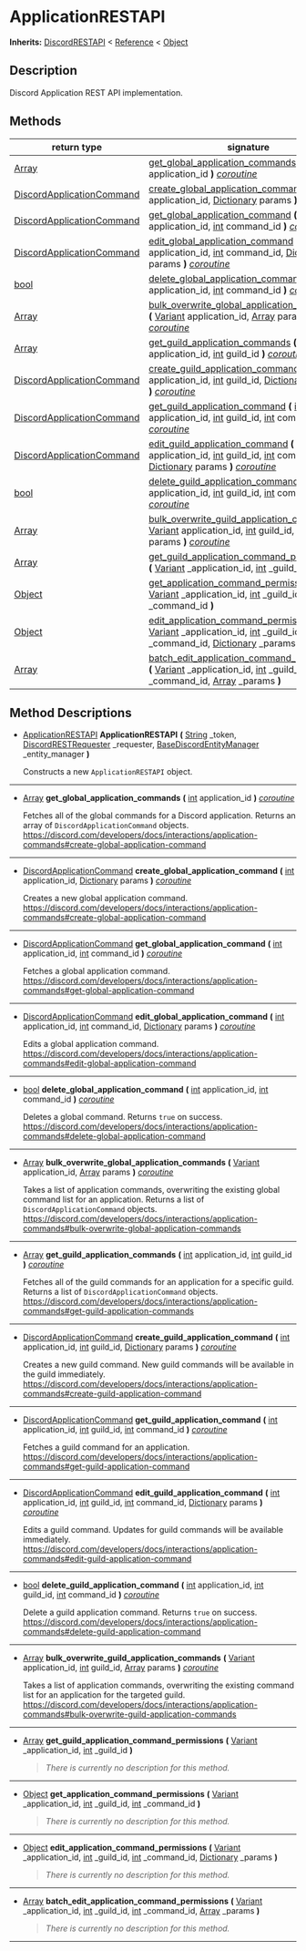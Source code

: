   
# ApplicationRESTAPI
  
**Inherits:** [DiscordRESTAPI](./class_discordrestapi.md) < [Reference](https://docs.godotengine.org/en/3.5/classes/class_reference.html) < [Object](https://docs.godotengine.org/en/3.5/classes/class_object.html)  
  
  
## Description
  
Discord Application REST API implementation.  
  
## Methods
  
| return type                                                             | signature                                                                                                                                                                                                                                                                                                                                                                                                                                                    |
|-------------------------------------------------------------------------|--------------------------------------------------------------------------------------------------------------------------------------------------------------------------------------------------------------------------------------------------------------------------------------------------------------------------------------------------------------------------------------------------------------------------------------------------------------|
| [Array](https://docs.godotengine.org/en/3.5/classes/class_array.html)   | [get\_global\_application\_commands](#method-get-global-application-commands) **(** [int](https://docs.godotengine.org/en/3.5/classes/class_int.html) application\_id **)** <u>_coroutine_</u>                                                                                                                                                                                                                                                               |
| [DiscordApplicationCommand](./class_discordapplicationcommand.md)       | [create\_global\_application\_command](#method-create-global-application-command) **(** [int](https://docs.godotengine.org/en/3.5/classes/class_int.html) application\_id, [Dictionary](https://docs.godotengine.org/en/3.5/classes/class_dictionary.html) params **)** <u>_coroutine_</u>                                                                                                                                                                   |
| [DiscordApplicationCommand](./class_discordapplicationcommand.md)       | [get\_global\_application\_command](#method-get-global-application-command) **(** [int](https://docs.godotengine.org/en/3.5/classes/class_int.html) application\_id, [int](https://docs.godotengine.org/en/3.5/classes/class_int.html) command\_id **)** <u>_coroutine_</u>                                                                                                                                                                                  |
| [DiscordApplicationCommand](./class_discordapplicationcommand.md)       | [edit\_global\_application\_command](#method-edit-global-application-command) **(** [int](https://docs.godotengine.org/en/3.5/classes/class_int.html) application\_id, [int](https://docs.godotengine.org/en/3.5/classes/class_int.html) command\_id, [Dictionary](https://docs.godotengine.org/en/3.5/classes/class_dictionary.html) params **)** <u>_coroutine_</u>                                                                                        |
| [bool](https://docs.godotengine.org/en/3.5/classes/class_bool.html)     | [delete\_global\_application\_command](#method-delete-global-application-command) **(** [int](https://docs.godotengine.org/en/3.5/classes/class_int.html) application\_id, [int](https://docs.godotengine.org/en/3.5/classes/class_int.html) command\_id **)** <u>_coroutine_</u>                                                                                                                                                                            |
| [Array](https://docs.godotengine.org/en/3.5/classes/class_array.html)   | [bulk\_overwrite\_global\_application\_commands](#method-bulk-overwrite-global-application-commands) **(** [Variant](https://docs.godotengine.org/en/3.5/classes/class_variant.html) application\_id, [Array](https://docs.godotengine.org/en/3.5/classes/class_array.html) params **)** <u>_coroutine_</u>                                                                                                                                                  |
| [Array](https://docs.godotengine.org/en/3.5/classes/class_array.html)   | [get\_guild\_application\_commands](#method-get-guild-application-commands) **(** [int](https://docs.godotengine.org/en/3.5/classes/class_int.html) application\_id, [int](https://docs.godotengine.org/en/3.5/classes/class_int.html) guild\_id **)** <u>_coroutine_</u>                                                                                                                                                                                    |
| [DiscordApplicationCommand](./class_discordapplicationcommand.md)       | [create\_guild\_application\_command](#method-create-guild-application-command) **(** [int](https://docs.godotengine.org/en/3.5/classes/class_int.html) application\_id, [int](https://docs.godotengine.org/en/3.5/classes/class_int.html) guild\_id, [Dictionary](https://docs.godotengine.org/en/3.5/classes/class_dictionary.html) params **)** <u>_coroutine_</u>                                                                                        |
| [DiscordApplicationCommand](./class_discordapplicationcommand.md)       | [get\_guild\_application\_command](#method-get-guild-application-command) **(** [int](https://docs.godotengine.org/en/3.5/classes/class_int.html) application\_id, [int](https://docs.godotengine.org/en/3.5/classes/class_int.html) guild\_id, [int](https://docs.godotengine.org/en/3.5/classes/class_int.html) command\_id **)** <u>_coroutine_</u>                                                                                                       |
| [DiscordApplicationCommand](./class_discordapplicationcommand.md)       | [edit\_guild\_application\_command](#method-edit-guild-application-command) **(** [int](https://docs.godotengine.org/en/3.5/classes/class_int.html) application\_id, [int](https://docs.godotengine.org/en/3.5/classes/class_int.html) guild\_id, [int](https://docs.godotengine.org/en/3.5/classes/class_int.html) command\_id, [Dictionary](https://docs.godotengine.org/en/3.5/classes/class_dictionary.html) params **)** <u>_coroutine_</u>             |
| [bool](https://docs.godotengine.org/en/3.5/classes/class_bool.html)     | [delete\_guild\_application\_command](#method-delete-guild-application-command) **(** [int](https://docs.godotengine.org/en/3.5/classes/class_int.html) application\_id, [int](https://docs.godotengine.org/en/3.5/classes/class_int.html) guild\_id, [int](https://docs.godotengine.org/en/3.5/classes/class_int.html) command\_id **)** <u>_coroutine_</u>                                                                                                 |
| [Array](https://docs.godotengine.org/en/3.5/classes/class_array.html)   | [bulk\_overwrite\_guild\_application\_commands](#method-bulk-overwrite-guild-application-commands) **(** [Variant](https://docs.godotengine.org/en/3.5/classes/class_variant.html) application\_id, [int](https://docs.godotengine.org/en/3.5/classes/class_int.html) guild\_id, [Array](https://docs.godotengine.org/en/3.5/classes/class_array.html) params **)** <u>_coroutine_</u>                                                                       |
| [Array](https://docs.godotengine.org/en/3.5/classes/class_array.html)   | [get\_guild\_application\_command\_permissions](#method-get-guild-application-command-permissions) **(** [Variant](https://docs.godotengine.org/en/3.5/classes/class_variant.html) \_application\_id, [int](https://docs.godotengine.org/en/3.5/classes/class_int.html) \_guild\_id **)**                                                                                                                                                                    |
| [Object](https://docs.godotengine.org/en/3.5/classes/class_object.html) | [get\_application\_command\_permissions](#method-get-application-command-permissions) **(** [Variant](https://docs.godotengine.org/en/3.5/classes/class_variant.html) \_application\_id, [int](https://docs.godotengine.org/en/3.5/classes/class_int.html) \_guild\_id, [int](https://docs.godotengine.org/en/3.5/classes/class_int.html) \_command\_id **)**                                                                                                |
| [Object](https://docs.godotengine.org/en/3.5/classes/class_object.html) | [edit\_application\_command\_permissions](#method-edit-application-command-permissions) **(** [Variant](https://docs.godotengine.org/en/3.5/classes/class_variant.html) \_application\_id, [int](https://docs.godotengine.org/en/3.5/classes/class_int.html) \_guild\_id, [int](https://docs.godotengine.org/en/3.5/classes/class_int.html) \_command\_id, [Dictionary](https://docs.godotengine.org/en/3.5/classes/class_dictionary.html) \_params **)**    |
| [Array](https://docs.godotengine.org/en/3.5/classes/class_array.html)   | [batch\_edit\_application\_command\_permissions](#method-batch-edit-application-command-permissions) **(** [Variant](https://docs.godotengine.org/en/3.5/classes/class_variant.html) \_application\_id, [int](https://docs.godotengine.org/en/3.5/classes/class_int.html) \_guild\_id, [int](https://docs.godotengine.org/en/3.5/classes/class_int.html) \_command\_id, [Array](https://docs.godotengine.org/en/3.5/classes/class_array.html) \_params **)** |  
  
## Method Descriptions
  
- <a name="method-ApplicationRESTAPI"></a>[ApplicationRESTAPI](./class_applicationrestapi.md) **ApplicationRESTAPI** **(** [String](https://docs.godotengine.org/en/3.5/classes/class_string.html) \_token, [DiscordRESTRequester](./class_discordrestrequester.md) \_requester, [BaseDiscordEntityManager](./class_basediscordentitymanager.md) \_entity\_manager **)**  
  
	Constructs a new `ApplicationRESTAPI` object.  
________________

- <a name="method-get-global-application-commands"></a>[Array](https://docs.godotengine.org/en/3.5/classes/class_array.html) **get\_global\_application\_commands** **(** [int](https://docs.godotengine.org/en/3.5/classes/class_int.html) application\_id **)** <u>_coroutine_</u>  
  
	Fetches all of the global commands for a Discord application.
	Returns an array of `DiscordApplicationCommand` objects.  
	<https://discord.com/developers/docs/interactions/application-commands#create-global-application-command>  
________________

- <a name="method-create-global-application-command"></a>[DiscordApplicationCommand](./class_discordapplicationcommand.md) **create\_global\_application\_command** **(** [int](https://docs.godotengine.org/en/3.5/classes/class_int.html) application\_id, [Dictionary](https://docs.godotengine.org/en/3.5/classes/class_dictionary.html) params **)** <u>_coroutine_</u>  
  
	Creates a new global application command.  
	<https://discord.com/developers/docs/interactions/application-commands#create-global-application-command>  
________________

- <a name="method-get-global-application-command"></a>[DiscordApplicationCommand](./class_discordapplicationcommand.md) **get\_global\_application\_command** **(** [int](https://docs.godotengine.org/en/3.5/classes/class_int.html) application\_id, [int](https://docs.godotengine.org/en/3.5/classes/class_int.html) command\_id **)** <u>_coroutine_</u>  
  
	Fetches a global application command.  
	<https://discord.com/developers/docs/interactions/application-commands#get-global-application-command>  
________________

- <a name="method-edit-global-application-command"></a>[DiscordApplicationCommand](./class_discordapplicationcommand.md) **edit\_global\_application\_command** **(** [int](https://docs.godotengine.org/en/3.5/classes/class_int.html) application\_id, [int](https://docs.godotengine.org/en/3.5/classes/class_int.html) command\_id, [Dictionary](https://docs.godotengine.org/en/3.5/classes/class_dictionary.html) params **)** <u>_coroutine_</u>  
  
	Edits a global application command.  
	<https://discord.com/developers/docs/interactions/application-commands#edit-global-application-command>  
________________

- <a name="method-delete-global-application-command"></a>[bool](https://docs.godotengine.org/en/3.5/classes/class_bool.html) **delete\_global\_application\_command** **(** [int](https://docs.godotengine.org/en/3.5/classes/class_int.html) application\_id, [int](https://docs.godotengine.org/en/3.5/classes/class_int.html) command\_id **)** <u>_coroutine_</u>  
  
	Deletes a global command. Returns `true` on success.  
	<https://discord.com/developers/docs/interactions/application-commands#delete-global-application-command>  
________________

- <a name="method-bulk-overwrite-global-application-commands"></a>[Array](https://docs.godotengine.org/en/3.5/classes/class_array.html) **bulk\_overwrite\_global\_application\_commands** **(** [Variant](https://docs.godotengine.org/en/3.5/classes/class_variant.html) application\_id, [Array](https://docs.godotengine.org/en/3.5/classes/class_array.html) params **)** <u>_coroutine_</u>  
  
	Takes a list of application commands, overwriting the existing global command
	list for an application. Returns a list of `DiscordApplicationCommand` objects.  
	<https://discord.com/developers/docs/interactions/application-commands#bulk-overwrite-global-application-commands>  
________________

- <a name="method-get-guild-application-commands"></a>[Array](https://docs.godotengine.org/en/3.5/classes/class_array.html) **get\_guild\_application\_commands** **(** [int](https://docs.godotengine.org/en/3.5/classes/class_int.html) application\_id, [int](https://docs.godotengine.org/en/3.5/classes/class_int.html) guild\_id **)** <u>_coroutine_</u>  
  
	Fetches all of the guild commands for an application for a specific guild.
	Returns a list of `DiscordApplicationCommand` objects.  
	<https://discord.com/developers/docs/interactions/application-commands#get-guild-application-commands>  
________________

- <a name="method-create-guild-application-command"></a>[DiscordApplicationCommand](./class_discordapplicationcommand.md) **create\_guild\_application\_command** **(** [int](https://docs.godotengine.org/en/3.5/classes/class_int.html) application\_id, [int](https://docs.godotengine.org/en/3.5/classes/class_int.html) guild\_id, [Dictionary](https://docs.godotengine.org/en/3.5/classes/class_dictionary.html) params **)** <u>_coroutine_</u>  
  
	Creates a new guild command. New guild commands will be available in the guild
	immediately.  
	<https://discord.com/developers/docs/interactions/application-commands#create-guild-application-command>  
________________

- <a name="method-get-guild-application-command"></a>[DiscordApplicationCommand](./class_discordapplicationcommand.md) **get\_guild\_application\_command** **(** [int](https://docs.godotengine.org/en/3.5/classes/class_int.html) application\_id, [int](https://docs.godotengine.org/en/3.5/classes/class_int.html) guild\_id, [int](https://docs.godotengine.org/en/3.5/classes/class_int.html) command\_id **)** <u>_coroutine_</u>  
  
	Fetches a guild command for an application.  
	<https://discord.com/developers/docs/interactions/application-commands#get-guild-application-command>  
________________

- <a name="method-edit-guild-application-command"></a>[DiscordApplicationCommand](./class_discordapplicationcommand.md) **edit\_guild\_application\_command** **(** [int](https://docs.godotengine.org/en/3.5/classes/class_int.html) application\_id, [int](https://docs.godotengine.org/en/3.5/classes/class_int.html) guild\_id, [int](https://docs.godotengine.org/en/3.5/classes/class_int.html) command\_id, [Dictionary](https://docs.godotengine.org/en/3.5/classes/class_dictionary.html) params **)** <u>_coroutine_</u>  
  
	Edits a guild command. Updates for guild commands will be available immediately.  
	<https://discord.com/developers/docs/interactions/application-commands#edit-guild-application-command>  
________________

- <a name="method-delete-guild-application-command"></a>[bool](https://docs.godotengine.org/en/3.5/classes/class_bool.html) **delete\_guild\_application\_command** **(** [int](https://docs.godotengine.org/en/3.5/classes/class_int.html) application\_id, [int](https://docs.godotengine.org/en/3.5/classes/class_int.html) guild\_id, [int](https://docs.godotengine.org/en/3.5/classes/class_int.html) command\_id **)** <u>_coroutine_</u>  
  
	Delete a guild application command. Returns `true` on success.  
	<https://discord.com/developers/docs/interactions/application-commands#delete-guild-application-command>  
________________

- <a name="method-bulk-overwrite-guild-application-commands"></a>[Array](https://docs.godotengine.org/en/3.5/classes/class_array.html) **bulk\_overwrite\_guild\_application\_commands** **(** [Variant](https://docs.godotengine.org/en/3.5/classes/class_variant.html) application\_id, [int](https://docs.godotengine.org/en/3.5/classes/class_int.html) guild\_id, [Array](https://docs.godotengine.org/en/3.5/classes/class_array.html) params **)** <u>_coroutine_</u>  
  
	Takes a list of application commands, overwriting the existing command list for
	an application for the targeted guild.  
	<https://discord.com/developers/docs/interactions/application-commands#bulk-overwrite-guild-application-commands>  
________________

- <a name="method-get-guild-application-command-permissions"></a>[Array](https://docs.godotengine.org/en/3.5/classes/class_array.html) **get\_guild\_application\_command\_permissions** **(** [Variant](https://docs.godotengine.org/en/3.5/classes/class_variant.html) \_application\_id, [int](https://docs.godotengine.org/en/3.5/classes/class_int.html) \_guild\_id **)**  
  
	> *There is currently no description for this method.*  
________________

- <a name="method-get-application-command-permissions"></a>[Object](https://docs.godotengine.org/en/3.5/classes/class_object.html) **get\_application\_command\_permissions** **(** [Variant](https://docs.godotengine.org/en/3.5/classes/class_variant.html) \_application\_id, [int](https://docs.godotengine.org/en/3.5/classes/class_int.html) \_guild\_id, [int](https://docs.godotengine.org/en/3.5/classes/class_int.html) \_command\_id **)**  
  
	> *There is currently no description for this method.*  
________________

- <a name="method-edit-application-command-permissions"></a>[Object](https://docs.godotengine.org/en/3.5/classes/class_object.html) **edit\_application\_command\_permissions** **(** [Variant](https://docs.godotengine.org/en/3.5/classes/class_variant.html) \_application\_id, [int](https://docs.godotengine.org/en/3.5/classes/class_int.html) \_guild\_id, [int](https://docs.godotengine.org/en/3.5/classes/class_int.html) \_command\_id, [Dictionary](https://docs.godotengine.org/en/3.5/classes/class_dictionary.html) \_params **)**  
  
	> *There is currently no description for this method.*  
________________

- <a name="method-batch-edit-application-command-permissions"></a>[Array](https://docs.godotengine.org/en/3.5/classes/class_array.html) **batch\_edit\_application\_command\_permissions** **(** [Variant](https://docs.godotengine.org/en/3.5/classes/class_variant.html) \_application\_id, [int](https://docs.godotengine.org/en/3.5/classes/class_int.html) \_guild\_id, [int](https://docs.godotengine.org/en/3.5/classes/class_int.html) \_command\_id, [Array](https://docs.godotengine.org/en/3.5/classes/class_array.html) \_params **)**  
  
	> *There is currently no description for this method.*  
________________

  
